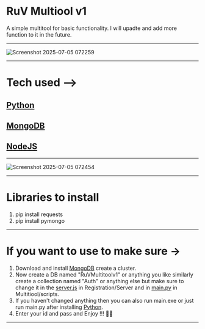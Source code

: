 # RuV Multiool v1
A simple multitool for basic functionality.
I will upadte and add more function to it in the future. 
___
![Screenshot 2025-07-05 072259](https://github.com/user-attachments/assets/129d8fe6-4021-4221-a319-4fc7445095bb)
___
# Tech used -->
## [Python](https://www.python.org/downloads/release/python-3135/) 
## [MongoDB](https://www.mongodb.com/try/download/community) 
## [NodeJS](https://nodejs.org/en) 
___
![Screenshot 2025-07-05 072454](https://github.com/user-attachments/assets/243385cd-a3f3-4a17-a02b-d0c4d95958c7)
___
# Libraries to install
1. pip install requests
2. pip install pymongo
___
# If you want to use to make sure ->
1. Download and install [MongoDB](https://www.mongodb.com/try/download/community) create a cluster.
2. Now create a DB named "RuVMultitoolv1" or anything you like similarly create a collection named "Auth" or anything else but make sure to change it in the [server.js](https://github.com/iamrudra69/RuV-Multitool-Python/blob/main/Regitration/Server/server.js) in Registration/Server and in [main.py](https://github.com/iamrudra69/RuV-Multitool-Python/blob/main/Multitool/scripts/main.py) in Multitiool/scripts.
3. If you haven't changed anything then you can also run main.exe or just run main.py after installing [Python](https://www.python.org/downloads/release/python-3135/).
4. Enter your id and pass and Enjoy !!! 🫡😊
___
